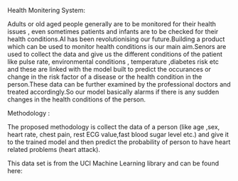 Health Monitering System:

 Adults or old aged people generally are to be monitored for their health issues , even sometimes patients and infants are to be checked for their health conditions.AI has been revolutionising our future.Building a product which can be used to monitor health conditions is our main aim.Senors are used to collect the data and give us the different conditions of the patient like pulse rate, environmental conditions , temperature ,diabetes risk etc and these are linked with the model built to predict the occurances or change in the risk factor of a disease or the health condition in the person.These data can be further examined by the professional doctors and treated accordingly.So our model basically alarms if there is any sudden changes in the health conditions of the person.
      
 Methodology :
 
 The proposed methodology is collect the data of a person (like age ,sex, heart rate, chest pain, rest ECG value,fast blood sugar level etc.) and give it to the trained model and then predict the probability of person to have heart related problems (heart attack).
   
  
 
 
       
 
This data set is from the UCI Machine Learning library and can be found here: 

